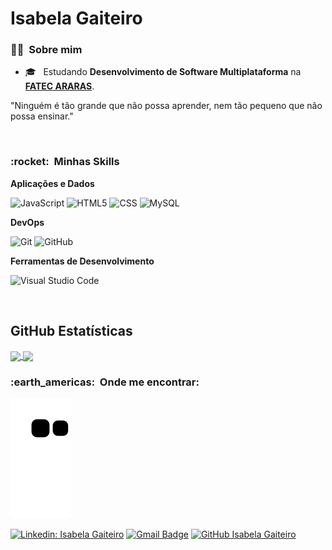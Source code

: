 # Isabela Gaiteiro

<h3> 👩‍🎓 &nbsp;Sobre mim </h3>

- 🎓 &nbsp; Estudando **Desenvolvimento de Software Multiplataforma** na <a href="https://fatecararas.cps.sp.gov.br/">**FATEC ARARAS**</a>.

"Ninguém é tão grande que não possa aprender, nem tão pequeno que não possa ensinar."

</br>

<h3> :rocket: &nbsp;Minhas Skills </h3>

**Aplicações e Dados**

![JavaScript](https://img.shields.io/badge/-JavaScript-333333?style=flat&logo=javascript)
![HTML5](https://img.shields.io/badge/-HTML5-333333?style=flat&logo=HTML5)
![CSS](https://img.shields.io/badge/-CSS-333333?style=flat&logo=CSS3&logoColor=1572B6)
![MySQL](https://img.shields.io/badge/-MySQL-333333?style=flat&logo=mysql)

**DevOps**

![Git](https://img.shields.io/badge/-Git-333333?style=flat&logo=git)
![GitHub](https://img.shields.io/badge/-GitHub-333333?style=flat&logo=github)

**Ferramentas de Desenvolvimento**

![Visual Studio Code](https://img.shields.io/badge/-Visual%20Studio%20Code-333333?style=flat&logo=visual-studio-code&logoColor=007ACC)

<br/>

## **GitHub Estatísticas**

<a href="https://github.com/Isagaiteiro">
  <img height="180em" align="center" src="https://github-readme-stats.vercel.app/api/top-langs/?username=Isagaiteiro&theme=dracula&layout=compact&langs_count=10" />
</a>

<a href="https://github.com/Isagaiteiro">
  <img height="180em" align="center" src="https://github-readme-stats.vercel.app/api?username=Isagaiteiro&theme=dracula&show_icons=true&include_all_commits=true&count_private=true" />
</a>

<br/>

<h3> :earth_americas: &nbsp;Onde me encontrar: </h3>


![Snake animation](https://github.com/isagaiteiro/isagaiteiro/blob/output/github-contribution-grid-snake.svg)


[![Linkedin: Isabela Gaiteiro](https://img.shields.io/badge/-Isagaiteiro-blue?style=flat-square&logo=Linkedin&logoColor=white&link=https://www.linkedin.com/in/isabela-gaiteiro-5576ba17b/)](https://www.linkedin.com/in/isabela-gaiteiro-5576ba17b/)
[![Gmail Badge](https://img.shields.io/badge/-isagaiteiro@gmail.com-006bed?style=flat-square&logo=Gmail&logoColor=white&link=mailto:SEU-EMAIL)](mailto:isagaiteiro@gmail.com)
[![GitHub Isabela Gaiteiro](https://img.shields.io/github/followers/Isagaiteiro?label=follow&style=social)](https://github.com/Isagaiteiro)
